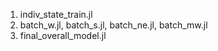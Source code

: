 1. indiv_state_train.jl
2. batch_w.jl, batch_s.jl, batch_ne.jl, batch_mw.jl
3. final_overall_model.jl
